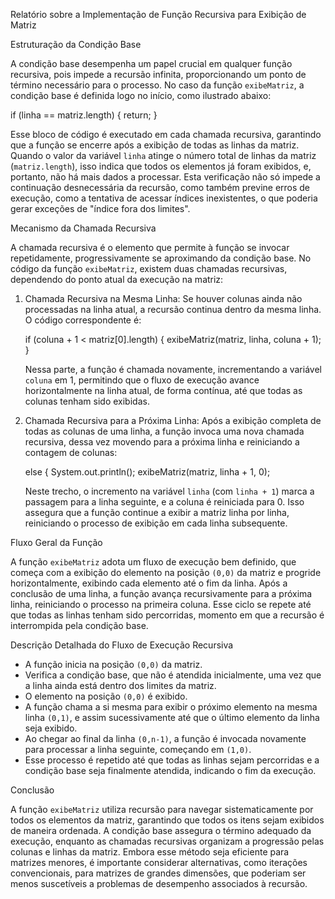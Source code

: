Relatório sobre a Implementação de Função Recursiva para Exibição de Matriz

Estruturação da Condição Base

A condição base desempenha um papel crucial em qualquer função recursiva, pois impede a recursão infinita, proporcionando um ponto de término necessário para o processo. No caso da função `exibeMatriz`, a condição base é definida logo no início, como ilustrado abaixo:


if (linha == matriz.length) {
    return;
}


Esse bloco de código é executado em cada chamada recursiva, garantindo que a função se encerre após a exibição de todas as linhas da matriz. Quando o valor da variável `linha` atinge o número total de linhas da matriz (`matriz.length`), isso indica que todos os elementos já foram exibidos, e, portanto, não há mais dados a processar. Esta verificação não só impede a continuação desnecessária da recursão, como também previne erros de execução, como a tentativa de acessar índices inexistentes, o que poderia gerar exceções de "índice fora dos limites".

Mecanismo da Chamada Recursiva

A chamada recursiva é o elemento que permite à função se invocar repetidamente, progressivamente se aproximando da condição base. No código da função `exibeMatriz`, existem duas chamadas recursivas, dependendo do ponto atual da execução na matriz:

1. Chamada Recursiva na Mesma Linha: Se houver colunas ainda não processadas na linha atual, a recursão continua dentro da mesma linha. O código correspondente é:


    if (coluna + 1 < matriz[0].length) {
        exibeMatriz(matriz, linha, coluna + 1);
    }


   Nessa parte, a função é chamada novamente, incrementando a variável `coluna` em 1, permitindo que o fluxo de execução avance horizontalmente na linha atual, de forma contínua, até que todas as colunas tenham sido exibidas.

2. Chamada Recursiva para a Próxima Linha: Após a exibição completa de todas as colunas de uma linha, a função invoca uma nova chamada recursiva, dessa vez movendo para a próxima linha e reiniciando a contagem de colunas:

    else {
        System.out.println();
        exibeMatriz(matriz, linha + 1, 0);


   Neste trecho, o incremento na variável `linha` (com `linha + 1`) marca a passagem para a linha seguinte, e a coluna é reiniciada para 0. Isso assegura que a função continue a exibir a matriz linha por linha, reiniciando o processo de exibição em cada linha subsequente.

Fluxo Geral da Função

A função `exibeMatriz` adota um fluxo de execução bem definido, que começa com a exibição do elemento na posição `(0,0)` da matriz e progride horizontalmente, exibindo cada elemento até o fim da linha. Após a conclusão de uma linha, a função avança recursivamente para a próxima linha, reiniciando o processo na primeira coluna. Esse ciclo se repete até que todas as linhas tenham sido percorridas, momento em que a recursão é interrompida pela condição base.

Descrição Detalhada do Fluxo de Execução Recursiva

- A função inicia na posição `(0,0)` da matriz.
- Verifica a condição base, que não é atendida inicialmente, uma vez que a linha ainda está dentro dos limites da matriz.
- O elemento na posição `(0,0)` é exibido.
- A função chama a si mesma para exibir o próximo elemento na mesma linha `(0,1)`, e assim sucessivamente até que o último elemento da linha seja exibido.
- Ao chegar ao final da linha `(0,n-1)`, a função é invocada novamente para processar a linha seguinte, começando em `(1,0)`.
- Esse processo é repetido até que todas as linhas sejam percorridas e a condição base seja finalmente atendida, indicando o fim da execução.

Conclusão

A função `exibeMatriz` utiliza recursão para navegar sistematicamente por todos os elementos da matriz, garantindo que todos os itens sejam exibidos de maneira ordenada. A condição base assegura o término adequado da execução, enquanto as chamadas recursivas organizam a progressão pelas colunas e linhas da matriz. Embora esse método seja eficiente para matrizes menores, é importante considerar alternativas, como iterações convencionais, para matrizes de grandes dimensões, que poderiam ser menos suscetíveis a problemas de desempenho associados à recursão.
